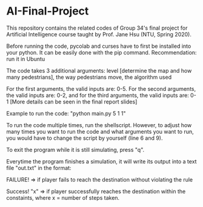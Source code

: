 # AI-Final-Project

This repository contains the related codes of Group 34's final project for Artificial Intelligence course taught by Prof. Jane Hsu (NTU, Spring 2020).

Before running the code, pycolab and curses have to first be installed into your python. It can be easily done with the pip command. Recommendation: run it in Ubuntu

The code takes 3 additional arguments: level [determine the map and how many pedestrians], the way pedestrians move, the algorithm used

For the first arguments, the valid inputs are: 0-5.
For the second arguments, the valid inputs are: 0-2, and for the third arguments, the valid inputs are: 0-1 
[More details can be seen in the final report slides]

Example to run the code: "python main.py 5 1 1" 

To run the code multiple times, run the shellscript. However, to adjust how many times you want to run the code and what arguments you want to run, you would have to change the script by yourself (line 6 and 9).

To exit the program while it is still simulating, press "q".

Everytime the program finishes a simulation, it will write its output into a text file "out.txt" in the format:

FAILURE! => if player fails to reach the destination without violating the rule

Success! "x" => if player successfully reaches the destination within the constaints, where x = number of steps taken. 

